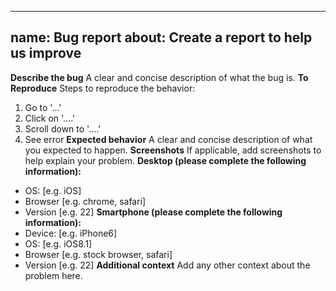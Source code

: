 ---
name: Bug report
about: Create a report to help us improve
 ---
 **Describe the bug**
A clear and concise description of what the bug is.
 **To Reproduce**
Steps to reproduce the behavior:
1. Go to '...'
2. Click on '....'
3. Scroll down to '....'
4. See error
 **Expected behavior**
A clear and concise description of what you expected to happen.
 **Screenshots**
If applicable, add screenshots to help explain your problem.
 **Desktop (please complete the following information):**
 - OS: [e.g. iOS]
 - Browser [e.g. chrome, safari]
 - Version [e.g. 22]
 **Smartphone (please complete the following information):**
 - Device: [e.g. iPhone6]
 - OS: [e.g. iOS8.1]
 - Browser [e.g. stock browser, safari]
 - Version [e.g. 22]
 **Additional context**
Add any other context about the problem here.